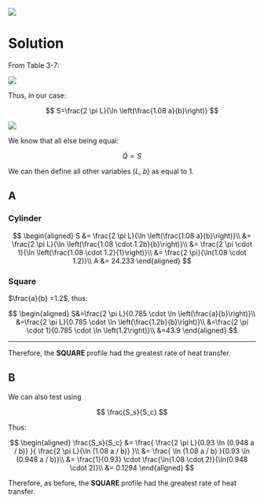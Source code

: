 ![](!imgdir/8397c4e832a9968d6e78573e8531fa1aae778713.png)

# Solution

From Table 3-7:

![](!imgdir/8975c66b30e90c204d53e1cd272a2dc7c27482e8.png)

Thus, in our case:

$$
S=\frac{2 \pi L}{\ln \left(\frac{1.08 a}{b}\right)}
$$

![](!imgdir/1c5e167a09d9ac143a99178684a1db3ca46f7b9f.png)

We know that all else being equal:

$$
\dot{Q} \propto S
$$

We can then define all other variables ($L$, $b$) as equal to $1$.

## A

### Cylinder

$$
\begin{aligned}
    S &= \frac{2 \pi L}{\ln \left(\frac{1.08 a}{b}\right)}\\
    &= \frac{2 \pi L}{\ln \left(\frac{1.08 \cdot 1.2b}{b}\right)}\\
    &= \frac{2 \pi \cdot 1}{\ln \left(\frac{1.08 \cdot 1.2}{1}\right)}\\
    &= \frac{2 \pi}{\ln(1.08 \cdot 1.2)}\\
    A &= 24.233
\end{aligned}
$$

### Square

$\frac{a}{b} =1.2$, thus:

$$
\begin{aligned}
    S&=\frac{2 \pi L}{0.785 \cdot \ln \left(\frac{a}{b}\right)}\\
    &=\frac{2 \pi L}{0.785 \cdot \ln \left(\frac{1.2b}{b}\right)}\\
    &=\frac{2 \pi \cdot 1}{0.785 \cdot \ln \left(1.2\right)}\\
    &=43.9
\end{aligned}
$$

***

Therefore, the **SQUARE** profile had the greatest rate of heat transfer.

## B

We can also test using

$$
\frac{S_s}{S_c}
$$

Thus:

$$
\begin{aligned}
    \frac{S_s}{S_c} &= \frac{ \frac{2 \pi L}{0.93 \ln (0.948 a / b)} }{ \frac{2 \pi L}{\ln (1.08 a / b)} }\\
    &= \frac{ \ln (1.08 a / b) }{0.93 \ln (0.948 a / b)}\\
    &= \frac{1}{0.93} \cdot \frac{\ln(1.08 \cdot 2)}{\ln(0.948 \cdot 2)}\\
    &= 0.1294
\end{aligned}
$$

Therefore, as before, the **SQUARE** profile had the greatest rate of heat transfer.